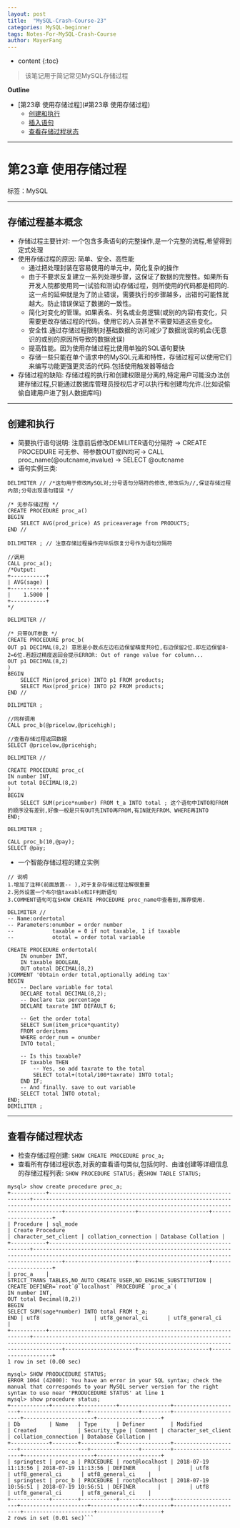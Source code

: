 ```yaml
---
layout: post
title:  "MySQL-Crash-Course-23"
categories: MySQL-beginner
tags: Notes-For-MySQL-Crash-Course
author: MayerFang
---
```


* content
{:toc}

>该笔记用于简记常见MySQL存储过程




**Outline**

- [第23章 使用存储过程](#第23章 使用存储过程)
	- [创建和执行](#创建和执行)
	- [插入语句](#插入语句)
	- [查看存储过程状态](#查看存储过程状态)



---

# 第23章 使用存储过程

标签：MySQL

---

## 存储过程基本概念

- 存储过程主要针对: 一个包含多条语句的完整操作,是一个完整的流程,希望得到定式处理
- 使用存储过程的原因: 简单、安全、高性能
	- 通过把处理封装在容易使用的单元中，简化复杂的操作
	- 由于不要求反复建立一系列处理步骤，这保证了数据的完整性。如果所有开发人院都使用同一(试验和测试)存储过程，则所使用的代码都是相同的.这一点的延伸就是为了防止错误，需要执行的步骤越多，出错的可能性就越大。防止错误保证了数据的一致性。
	- 简化对变化的管理。如果表名、列名或业务逻辑(或别的内容)有变化，只需要更改存储过程的代码。使用它的人员甚至不需要知道这些变化。
	- 安全性.通过存储过程限制对基础数据的访问减少了数据讹误的机会(无意识的或别的原因所导致的数据讹误)
	- 提高性能。因为使用存储过程比使用单独的SQL语句要快
	- 存储一些只能在单个请求中的MySQL元素和特性，存储过程可以使用它们来编写功能更强更灵活的代码.包括使用触发器等结合
- 存储过程的缺陷: 存储过程的执行和创建权限是分离的,特定用户可能没办法创建存储过程,只能通过数据库管理员授权后才可以执行和创建均允许.(比如说偷偷自建用户进了别人数据库吗)

---

## 创建和执行

- 简要执行语句说明: 注意前后修改DEMILITER语句分隔符 -> CREATE PROCEDURE 可无参、带参数OUT或IN均可-> CALL proc_name(@outcname,invalue) -> SELECT @outcname
- 语句实例三类:

```
DELIMITER // /*这句用于修改MySQL对;分号语句分隔符的修改,修改后为//,保证存储过程内部;分号出现语句错误 */

/* 无参存储过程 */
CREATE PROCEDURE proc_a()
BEGIN
	SELECT AVG(prod_price) AS priceaverage from PRODUCTS;
END //

DILIMITER ; // 注意存储过程操作完毕后恢复分号作为语句分隔符

//调用
CALL proc_a();
/*Output:
+-----------+
| AVG(sage) |
+-----------+
|    1.5000 |
+-----------+
*/

```
```
DELIMITER //

/* 只带OUT参数 */
CREATE PROCEDURE proc_b(
OUT p1 DECIMAL(8,2) 意思是小数点左边右边保留精度共8位,右边保留2位.即左边保留8-2=6位.若超过精度返回会提示ERROR: Out of range value for column...
OUT p1 DECIMAL(8,2)
)
BEGIN
	SELECT Min(prod_price) INTO p1 FROM products;
	SELECT Max(prod_price) INTO p2 FROM products;
END //

DILIMITER ;

//同样调用
CALL proc_b(@pricelow,@pricehigh);

//查看存储过程返回数据
SELECT @pricelow,@pricehigh;

```
```
DELIMITER //

CREATE PROCEDURE proc_c(
IN number INT,
out total DECIMAL(8,2)
)
BEGIN
	SELECT SUM(price*number) FROM t_a INTO total ; 这个语句中INTO和FROM的顺序没有差别,好像一般是只有OUT先INTO再FROM,有IN就先FROM、WHERE再INTO
END;

DELIMITER ;

CALL proc_b(10,@pay);
SELECT @pay;
```
- 一个智能存储过程的建立实例

```
// 说明
1.增加了注释(前面放置-- ),对于复杂存储过程注解很重要
2.另外设置一个布尔值taxable和IF判断语句
3.COMMENT语句可在SHOW CREATE PROCEDURE proc_name中查看到,推荐使用.

DELIMITER //
-- Name:ordertotal
-- Parameters:onumber = order number
-- 			  taxable = 0 if not taxable, 1 if taxable
-- 			  ototal = order total variable

CREATE PROCEDURE ordertotal(
	IN onumber INT,
	IN taxable BOOLEAN,
	OUT ototal DECIMAL(8,2)
)COMMENT 'Obtain order total,optionally adding tax'
BEGIN
	-- Declare variable for total
	DECLARE total DECIMAL(8,2);
	-- Declare tax percentage
	DECLARE taxrate INT DEFAULT 6;
	
	-- Get the order total
	SELECT Sum(item_price*quantity)
	FROM orderitems
	WHERE order_num = onumber
	INTO total;
	
	-- Is this taxable?
	IF taxable THEN
		-- Yes, so add taxrate to the total
		SELECT total+(total/100*taxrate) INTO total;
	END IF;
	-- And finally. save to out variable
	SELECT total INTO ototal;
END;
DEMILITER ;

```

---

## 查看存储过程状态

- 检查存储过程创建: `SHOW CREATE PROCEDURE proc_a;` 
- 查看所有存储过程状态,对表的查看语句类似,包括何时、由谁创建等详细信息的存储过程列表: `SHOW PROCEDURE STATUS;` 表`SHOW TABLE STATUS;`

```
mysql> show create procedure proc_a;
+-----------+----------------------------------------------------------------+-----------------------------------------------------------------------------------------------------------------------------------------------------+----------------------+----------------------+--------------------+
| Procedure | sql_mode                                                       | Create Procedure                                                                                                                                    | character_set_client | collation_connection | Database Collation |
+-----------+----------------------------------------------------------------+-----------------------------------------------------------------------------------------------------------------------------------------------------+----------------------+----------------------+--------------------+
| proc_a    | STRICT_TRANS_TABLES,NO_AUTO_CREATE_USER,NO_ENGINE_SUBSTITUTION | CREATE DEFINER=`root`@`localhost` PROCEDURE `proc_a`(
IN number INT,
OUT total Decimal(8,2))
BEGIN
SELECT SUM(sage*number) INTO total FROM t_a;
END | utf8                 | utf8_general_ci      | utf8_general_ci    |
+-----------+----------------------------------------------------------------+-----------------------------------------------------------------------------------------------------------------------------------------------------+----------------------+----------------------+--------------------+
1 row in set (0.00 sec)

mysql> SHOW PRODUCEDURE STATUS;
ERROR 1064 (42000): You have an error in your SQL syntax; check the manual that corresponds to your MySQL server version for the right syntax to use near 'PRODUCEDURE STATUS' at line 1
mysql> show procedure status;
+------------+--------+-----------+----------------+---------------------+---------------------+---------------+---------+----------------------+----------------------+--------------------+
| Db         | Name   | Type      | Definer        | Modified            | Created             | Security_type | Comment | character_set_client | collation_connection | Database Collation |
+------------+--------+-----------+----------------+---------------------+---------------------+---------------+---------+----------------------+----------------------+--------------------+
| springtest | proc_a | PROCEDURE | root@localhost | 2018-07-19 11:13:56 | 2018-07-19 11:13:56 | DEFINER       |         | utf8                 | utf8_general_ci      | utf8_general_ci    |
| springtest | proc_b | PROCEDURE | root@localhost | 2018-07-19 10:56:51 | 2018-07-19 10:56:51 | DEFINER       |         | utf8                 | utf8_general_ci      | utf8_general_ci    |
+------------+--------+-----------+----------------+---------------------+---------------------+---------------+---------+----------------------+----------------------+--------------------+
2 rows in set (0.01 sec)```

